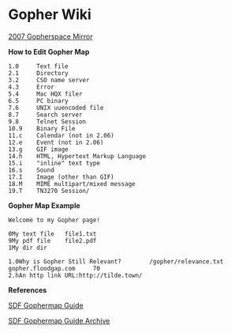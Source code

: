 Gopher Wiki
============

[2007 Gopherspace Mirror](https://archive.org/details/2007-gopher-mirror)

**How to Edit Gopher Map**

```
1.0     Text file
2.1     Directory
3.2     CSO name server
4.3     Error
5.4     Mac HQX filer
6.5     PC binary
7.6     UNIX uuencoded file
8.7     Search server
9.8     Telnet Session
10.9    Binary File
11.c    Calendar (not in 2.06)
12.e    Event (not in 2.06)
13.g    GIF image
14.h    HTML, Hypertext Markup Language
15.i    "inline" text type
16.s    Sound
17.I    Image (other than GIF)
18.M    MIME multipart/mixed message
19.T    TN3270 Session/
```

**Gopher Map Example**

```
Welcome to my Gopher page!

0My text file   file1.txt
9My pdf file    file2.pdf
1My dir dir

1.0Why is Gopher Still Relevant?        /gopher/relevance.txt   gopher.floodgap.com     70
2.hAn http link URL:http://tilde.town/
```

**References**

[SDF Gophermap Guide](http://sdf.org/?tutorials/gopher)

[SDF Gophermap Guide Archive](https://web.archive.org/web/20101005063208/)
